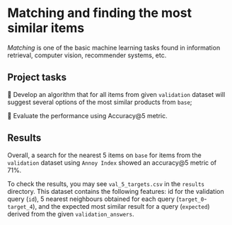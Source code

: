 # Matching and finding the most similar items

*Matching* is one of the basic machine learning tasks found in information retrieval, computer vision, recommender systems, etc.

## Project tasks

🔸 Develop an algorithm that for all items from given `validation` dataset will suggest several options of the most similar products from `base`;

🔸 Evaluate the performance using Accuracy@5 metric.

## Results

Overall, a search for the nearest 5 items on `base` for items from the `validation` dataset using `Annoy Index` showed an accuracy@5 metric of $71$%. 

To check the results, you may see `val_5_targets.csv` in the `results` directory. This dataset contains the following features: id for the validation query (`id`), 5 nearest neighbours obtained for each query (`target_0`-`target_4`), and the expected most similar result for a query (`expected`) derived from the given `validation_answers`. 
